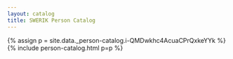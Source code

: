 ```yaml
---
layout: catalog
title: SWERIK Person Catalog
---
```

{% assign p = site.data._person-catalog.i-QMDwkhc4AcuaCPrQxkeYYk %}
{% include person-catalog.html p=p %}


